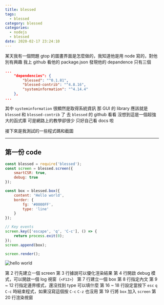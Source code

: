 ```yaml
---
title: blessed
tags:
  - blessed
category: blessed
categories:
  - nodejs
  - blessed
date: 2020-02-17 23:24:10
---
```


某天我有一個問題
gtop 的圖畫界面是怎麼做的，我知道他是用 node 寫的，對他別有興趣
我上 github 看他的 package.json
發現他的 depandence 只有三個
```json
...
	"dependencies": {
		"blessed": "^0.1.81",
		"blessed-contrib": "^4.8.16",
		"systeminformation": "^4.14.4"
	},
...
```
其中 `systeminformation` 很顯然是取得系統資訊
那 GUI 的 library 應該就是 `blessed` 和 `blessed-contrib` 了
去 `blessed` 的 github 看看
沒想到這是一個超強大的函式庫
可是網路上的教學卻很少
只好自己看 docs 啦

接下來是我測試的一些程式碼和截圖

---

## 第一份 code

```js
const blessed = require('blessed');
const screen = blessed.screen({
	smartCSR: true,
	debug: true
});

const box = blessed.box({
	content: 'Hello world',
	border: {
		fg: '#0000FF',
		type: 'line'
	}	 
});

// Key events
screen.key(['escape', 'q', 'C-c'], () => {
	return process.exit(0);
});
screen.append(box);

screen.render();
```
![hello world](/images/blessed/hello-world.png)

第 2 行先建立一個 screen
第 3 行據說可以優化渲染結果
第 4 行開啟 debug 模式，可以開啟一個 log 視窗（`<F12>`）
第 7 行建立一個 box
第 8 行指定內文
第 9 ~ 12 行指定邊界樣式，還沒找到 type 可以填什麼
第 16 ~ 18 行設定當按下 `esc` `q` `C-c` 時結束程式，如果沒寫這個按 `C-c` `C-z` 也沒用
第 19 行將 `box` 加入 `screen`
第 20 行渲染視窗

